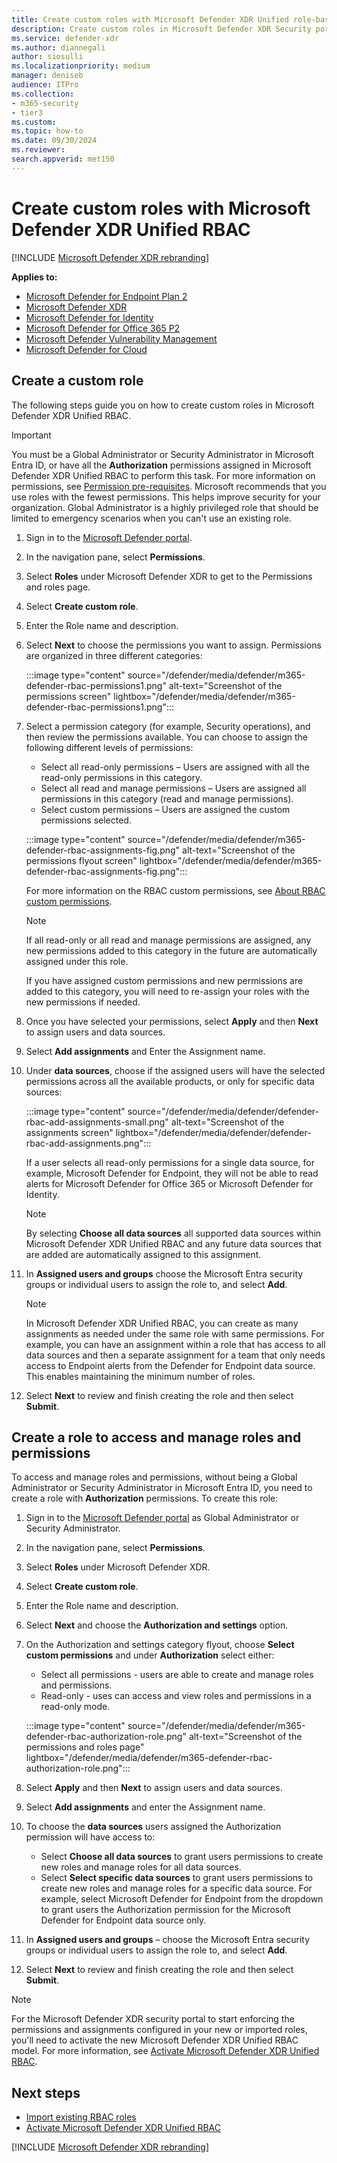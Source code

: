 ```yaml
---
title: Create custom roles with Microsoft Defender XDR Unified role-based access control (RBAC)
description: Create custom roles in Microsoft Defender XDR Security portal role-based access control (RBAC)
ms.service: defender-xdr
ms.author: diannegali
author: siosulli
ms.localizationpriority: medium
manager: deniseb
audience: ITPro
ms.collection: 
- m365-security
- tier3
ms.custom: 
ms.topic: how-to
ms.date: 09/30/2024
ms.reviewer: 
search.appverid: met150
---
```


# Create custom roles with Microsoft Defender XDR Unified RBAC

[!INCLUDE [Microsoft Defender XDR rebranding](../includes/microsoft-defender.md)]

**Applies to:**

- [Microsoft Defender for Endpoint Plan 2](/defender-endpoint/microsoft-defender-endpoint)
- [Microsoft Defender XDR](microsoft-365-defender.md)
- [Microsoft Defender for Identity](https://go.microsoft.com/fwlink/?LinkID=2198108)
- [Microsoft Defender for Office 365 P2](https://go.microsoft.com/fwlink/?LinkID=2158212)
- [Microsoft Defender Vulnerability Management](/defender-vulnerability-management/defender-vulnerability-management)
- [Microsoft Defender for Cloud](/azure/defender-for-cloud/defender-for-cloud-introduction)

## Create a custom role

The following steps guide you on how to create custom roles in Microsoft Defender XDR Unified RBAC.

> [!IMPORTANT]
> You must be a Global Administrator or Security Administrator in Microsoft Entra ID, or have all the **Authorization** permissions assigned in Microsoft Defender XDR Unified RBAC to perform this task. For more information on permissions, see [Permission pre-requisites](manage-rbac.md#permissions-prerequisites).
> Microsoft recommends that you use roles with the fewest permissions. This helps improve security for your organization. Global Administrator is a highly privileged role that should be limited to emergency scenarios when you can't use an existing role.

1. Sign in to the [Microsoft Defender portal](https://security.microsoft.com).

2. In the navigation pane, select **Permissions**.

3. Select **Roles** under Microsoft Defender XDR to get to the Permissions and roles page.

4. Select **Create custom role**.

5. Enter the Role name and description.

6. Select **Next** to choose the permissions you want to assign. Permissions are organized in three different categories:

   :::image type="content" source="/defender/media/defender/m365-defender-rbac-permissions1.png" alt-text="Screenshot of the permissions screen" lightbox="/defender/media/defender/m365-defender-rbac-permissions1.png":::

7. Select a permission category (for example, Security operations), and then review the permissions available. You can choose to assign the following different levels of permissions:

    - Select all read-only permissions – Users are assigned with all the read-only permissions in this category.
    - Select all read and manage permissions – Users are assigned all permissions in this category (read and manage permissions).
    - Select custom permissions – Users are assigned the custom permissions selected.

   :::image type="content" source="/defender/media/defender/m365-defender-rbac-assignments-fig.png" alt-text="Screenshot of the permissions flyout screen" lightbox="/defender/media/defender/m365-defender-rbac-assignments-fig.png":::

    For more information on the RBAC custom permissions, see [About RBAC custom permissions](custom-permissions-details.md).

    > [!NOTE]
    > If all read-only or all read and manage permissions are assigned, any new permissions added to this category in the future are automatically assigned under this role.
    >
    > If you have assigned custom permissions and new permissions are added to this category, you will need to re-assign your roles with the new permissions if needed.

8. Once you have selected your permissions, select **Apply** and then **Next** to assign users and data sources.

9. Select **Add assignments** and Enter the Assignment name.

10. Under **data sources**, choose if the assigned users will have the selected permissions across all the available products, or only for specific data sources:

     :::image type="content" source="/defender/media/defender/defender-rbac-add-assignments-small.png" alt-text="Screenshot of the assignments screen" lightbox="/defender/media/defender/defender-rbac-add-assignments.png":::

    If a user selects all read-only permissions for a single data source, for example, Microsoft Defender for Endpoint, they will not be able to read alerts for Microsoft Defender for Office 365 or Microsoft Defender for Identity.

    > [!NOTE]
    > By selecting **Choose all data sources** all supported data sources within Microsoft Defender XDR Unified RBAC and any future data sources that are added are automatically assigned to this assignment.

11. In **Assigned users and groups** choose the Microsoft Entra security groups or individual users to assign the role to, and select **Add**.

    > [!NOTE]
    > In Microsoft Defender XDR Unified RBAC, you can create as many assignments as needed under the same role with same permissions. For example, you can have an assignment within a role that has access to all data sources and then a separate assignment for a team that only needs access to Endpoint alerts from the Defender for Endpoint data source. This enables maintaining the minimum number of roles.

12. Select **Next** to review and finish creating the role and then select **Submit**.

## Create a role to access and manage roles and permissions

To access and manage roles and permissions, without being a Global Administrator or Security Administrator in Microsoft Entra ID, you need to create a role with **Authorization** permissions. To create this role:

1. Sign in to the [Microsoft Defender portal](https://security.microsoft.com) as Global Administrator or Security Administrator.

2. In the navigation pane, select **Permissions**.

3. Select **Roles** under Microsoft Defender XDR.

4. Select **Create custom role**.

5. Enter the Role name and description.

6. Select **Next** and choose the **Authorization and settings** option.

7. On the Authorization and settings category flyout, choose **Select custom permissions** and under **Authorization** select either:

    - Select all permissions - users are able to create and manage roles and permissions.
    - Read-only - uses can access and view roles and permissions in a read-only mode.

    :::image type="content" source="/defender/media/defender/m365-defender-rbac-authorization-role.png" alt-text="Screenshot of the permissions and roles page" lightbox="/defender/media/defender/m365-defender-rbac-authorization-role.png":::

8. Select **Apply** and then **Next** to assign users and data sources.

9. Select **Add assignments** and enter the Assignment name.

10. To choose the **data sources** users assigned the Authorization permission will have access to:

    - Select **Choose all data sources** to grant users permissions to create new roles and manage roles for all data sources.
    - Select **Select specific data sources** to grant users permissions to create new roles and manage roles for a specific data source. For example, select Microsoft Defender for Endpoint from the dropdown to grant users the Authorization permission for the Microsoft Defender for Endpoint data source only.

11. In **Assigned users and groups** – choose the Microsoft Entra security groups or individual users to assign the role to, and select **Add**.

12. Select **Next** to review and finish creating the role and then select **Submit**.

> [!NOTE]
> For the Microsoft Defender XDR security portal to start enforcing the permissions and assignments configured in your new or imported roles, you'll need to activate the new Microsoft Defender XDR Unified RBAC model. For more information, see [Activate Microsoft Defender XDR Unified RBAC](activate-defender-rbac.md).

## Next steps

- [Import existing RBAC roles](import-rbac-roles.md)
- [Activate Microsoft Defender XDR Unified RBAC](activate-defender-rbac.md)

[!INCLUDE [Microsoft Defender XDR rebranding](../includes/defender-m3d-techcommunity.md)]
